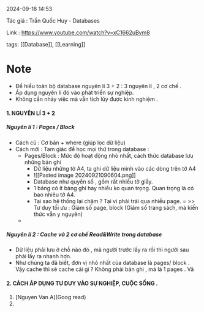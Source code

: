2024-09-18 14:53

Tác giả :  Trần Quốc Huy - Databases

Link :  https://www.youtube.com/watch?v=xC1662uBym8

tags: [[Database]], [[Learning]]
# Note


- Để hiểu toàn bộ database nguyên lí 3 + 2 : 3 nguyên lí , 2 cơ chế .
- Áp dụng nguyên lí đó vào phát triển sự nghiệp. 
- Không cần nhảy việc mà vẫn tích lũy được kinh nghiệm .
#### 1. NGUYÊN LÍ 3 + 2
##### Nguyên lí 1 : Pages / Block
 - Cách cũ : Cơ bản + where (giúp lọc dữ liệu)
 - Cách mới :  Tam giác để học mọi thứ trong database :
    + Pages/Block : Mức độ hoạt động nhỏ nhất, cách thức database lưu những bản ghi
	     - Dữ liệu những tờ A4, ta ghi dữ liệu mình vào các dòng trên tờ A4
	     - ![[Pasted image 20240921090604.png]]
	     - Database như quyển sổ , gồm rất nhiều tờ giấy.
	     -  1 bảng có ít bảng ghi hay nhiều ko quan trọng. Quan trọng là có bao nhiêu tờ A4.
	     - Tại sao hệ thống lại chậm ? Tại vì phải trải qua nhiều page.
	     = >> Tư duy tối ưu : Giảm số page, block (Giảm số trang sách, mà kiến thức vẫn y nguyên)
    + 

##### Nguyên lí 2 : Cache và 2 cơ chế Read&Write trong database
- Dữ liệu phải lưu ở chỗ nào đó , mà người trước lấy ra rồi thì người sau phải lấy ra nhanh hơn.
-  Như chúng ta đã biết, đơn vị nhỏ nhất của database là pages/ block . Vậy cache thì sẽ cache cái gì ? Không phải bản ghi , mà là 1 pages . Vâ

#### 2. CÁCH ÁP DỤNG TƯ DUY VÀO SỰ NGHIỆP, CUỘC SỐNG .


1. [Nguyen Van A](Goog read)
2. 
